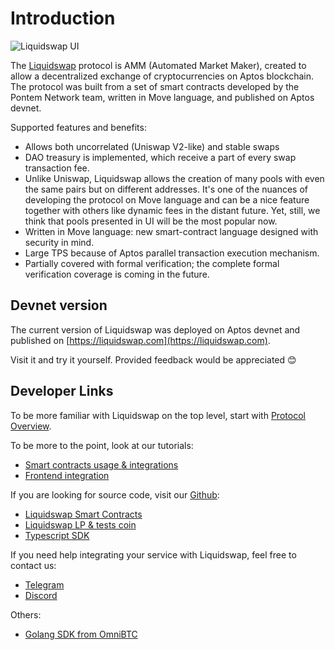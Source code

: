# Introduction

![Liquidswap UI](assets/liquidswap.png)

The [Liquidswap](https://liquidswap.com) protocol is AMM (Automated Market Maker), created to allow a decentralized exchange of cryptocurrencies on Aptos blockchain. The protocol was built from a set of smart contracts developed by the Pontem Network team, written in Move language, and published on Aptos devnet.

Supported features and benefits:

* Allows both uncorrelated (Uniswap V2-like) and stable swaps
* DAO treasury is implemented, which receive a part of every swap transaction fee.
* Unlike Uniswap, Liquidswap allows the creation of many pools with even the same pairs but on different addresses. It's one of the nuances of developing the protocol on Move language and can be a nice feature together with others like dynamic fees in the distant future. Yet, still, we think that pools presented in UI will be the most popular now.
* Written in Move language: new smart-contract language designed with security in mind.
* Large TPS because of Aptos parallel transaction execution mechanism.
* Partially covered with formal verification; the complete formal verification coverage is coming in the future.

## Devnet version

The current version of Liquidswap was deployed on Aptos devnet and published on [https://liquidswap.com](https://liquidswap.com).

Visit it and try it yourself. Provided feedback would be appreciated 😊

## Developer Links

To be more familiar with Liquidswap on the top level, start with [Protocol Overview](protocol-overview.md).

To be more to the point, look at our tutorials:

* [Smart contracts usage & integrations](integration/)
* [Frontend integration](typescript-sdk.md)

If you are looking for source code, visit our [Github](https://github.com/pontem-network):

* [Liquidswap Smart Contracts](https://github.com/pontem-network/liquidswap)
* [Liquidswap LP & tests coin](https://github.com/pontem-network/liquidswap-lp)
* [Typescript SDK](https://github.com/pontem-network/liquidswap-sdk)

If you need help integrating your service with Liquidswap, feel free to contact us:

* [Telegram](https://t.me/pontemnetworkchat)
* [Discord](https://discord.gg/44QgPFHYqs)

Others:
* [Golang SDK from OmniBTC](https://github.com/OmniBTC/go-aptos-liquidswap)
